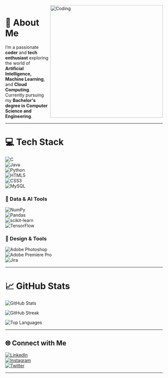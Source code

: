 <!-- Header GIF -->
<img align="right" alt="Coding" width="360" src="https://media.giphy.com/media/qgQUggAC3Pfv687qPC/giphy.gif" />

# 💫 About Me
I’m a passionate **coder** and **tech enthusiast** exploring the world of  
**Artificial Intelligence, Machine Learning**, and **Cloud Computing**.  
Currently pursuing my **Bachelor's degree in Computer Science and Engineering**.

---

# 💻 Tech Stack  
![C](https://img.shields.io/badge/c-%2300599C.svg?style=flat&logo=c&logoColor=white)  
![Java](https://img.shields.io/badge/java-%23ED8B00.svg?style=flat&logo=java&logoColor=white)  
![Python](https://img.shields.io/badge/python-3670A0?style=flat&logo=python&logoColor=ffdd54)  
![HTML5](https://img.shields.io/badge/html5-%23E34F26.svg?style=flat&logo=html5&logoColor=white)  
![CSS3](https://img.shields.io/badge/css3-%231572B6.svg?style=flat&logo=css3&logoColor=white)  
![MySQL](https://img.shields.io/badge/mysql-%2300f.svg?style=flat&logo=mysql&logoColor=white)  

### 🔬 Data & AI Tools  
![NumPy](https://img.shields.io/badge/numpy-%23013243.svg?style=flat&logo=numpy&logoColor=white)  
![Pandas](https://img.shields.io/badge/pandas-%23150458.svg?style=flat&logo=pandas&logoColor=white)  
![scikit-learn](https://img.shields.io/badge/scikit--learn-%23F7931E.svg?style=flat&logo=scikit-learn&logoColor=white)  
![TensorFlow](https://img.shields.io/badge/TensorFlow-%23FF6F00.svg?style=flat&logo=TensorFlow&logoColor=white)  

### 🎨 Design & Tools  
![Adobe Photoshop](https://img.shields.io/badge/adobephotoshop-%2331A8FF.svg?style=flat&logo=adobephotoshop&logoColor=white)  
![Adobe Premiere Pro](https://img.shields.io/badge/Adobe%20Premiere%20Pro-9999FF.svg?style=flat&logo=Adobe%20Premiere%20Pro&logoColor=white)  
![Jira](https://img.shields.io/badge/jira-%230A0FFF.svg?style=flat&logo=jira&logoColor=white)

---

# 📈 GitHub Stats  

<!-- GitHub Profile Stats -->
![GitHub Stats](https://github-readme-stats.vercel.app/api?username=Manoj-Kumar-BV&theme=city_light&hide_border=false&include_all_commits=false&count_private=false)

<!-- Streak Stats -->
![GitHub Streak](https://github-readme-streak-stats.herokuapp.com/?user=Manoj-Kumar-BV&theme=city_light&hide_border=false)

<!-- Top Languages -->
![Top Languages](https://github-readme-stats.vercel.app/api/top-langs/?username=Manoj-Kumar-BV&theme=city_light&hide_border=false&layout=compact)

---

<!-- Optional LeetCode Stats
## 📚 LeetCode Profile
![LeetCode Stats](https://leetcard.jacoblin.cool/ManojKumarBV?theme=unicorn&font=Rubik&ext=heatmap)
-->

## 🌐 Connect with Me  
[![LinkedIn](https://img.shields.io/badge/LinkedIn-%230077B5.svg?logo=linkedin&logoColor=white)](https://www.linkedin.com/in/bvmanojkumar/)  
[![Instagram](https://img.shields.io/badge/Instagram-%23E4405F.svg?logo=Instagram&logoColor=white)](https://instagram.com/thenameismanoj.__)  
[![Twitter](https://img.shields.io/badge/Twitter-%231DA1F2.svg?logo=Twitter&logoColor=white)](https://twitter.com/@_thenameismanoj)  

---
